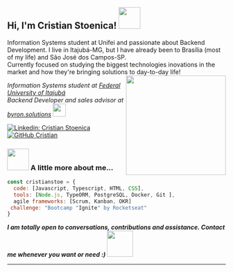 <h2> Hi, I'm Cristian Stoenica! <img src="https://media.giphy.com/media/H83F4AfL798AmtKXIL/giphy.gif" width="50"></h2>
Information Systems student at Unifei and passionate about Backend Development. I live in Itajubá-MG, but I have already been to Brasília (most of my life) and São José dos Campos-SP.
</br>Currently focused on studying the biggest technologies inovations in the market and how they're bringing solutions to day-to-day life!
<img align='right' src="https://media.giphy.com/media/Ll22OhMLAlVDb8UQWe/giphy.gif" width="230">
<p><em>Information Systems student at <a href="https://unifei.edu.br/">Federal University of Itajubá</a></br>Backend Developer and sales advisor at <a href="https://byronsolutions.com/">byron.solutions</a> <img src="https://media.giphy.com/media/WFZvB7VIXBgiz3oDXE/giphy.gif" width="30"> 
</em></p>


[![Linkedin: Cristian Stoenica](https://img.shields.io/badge/-cristianstoenica-blue?style=flat-square&logo=Linkedin&logoColor=white&link=https://www.linkedin.com/in/cristiansto/)](https://www.linkedin.com/in/cristiansto/)
[![GitHub Cristian](https://img.shields.io/github/followers/cristianstoe?label=follow&style=social)](https://github.com/cristianstoe)


### <img src="https://media.giphy.com/media/VgCDAzcKvsR6OM0uWg/giphy.gif" width="50"> A little more about me...  

```javascript
const cristianstoe = {
  code: [Javascript, Typescript, HTML, CSS],
  tools: [Node.js, TypeORM, PostgreSQL, Docker, Git ],
  agile frameworks: [Scrum, Kanban, OKR]
 challenge: "Bootcamp "Ignite" by Rocketseat"
}
```

<em><b> I am totally open to conversations, contributions and assistance. Contact me whenever you want or need :)</em> <img src="https://media.giphy.com/media/YPJ5gi3MZzSjhtQTIk/giphy.gif" width="60">

---
